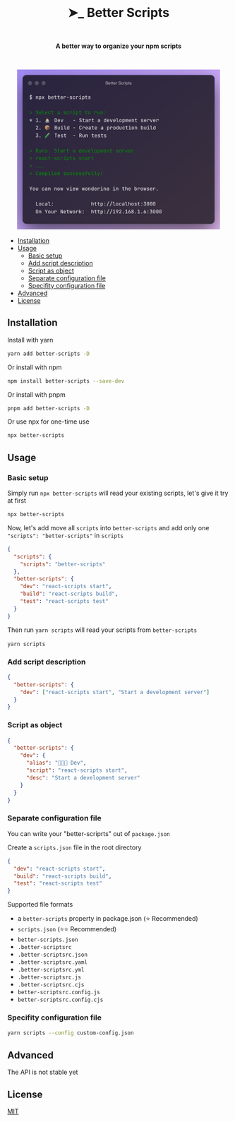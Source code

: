 <br />
<h1 align="center">➤_ Better Scripts</h1>

<br>
<p align="center"><strong>A better way to organize your npm scripts</strong></p>
<br>

<p align="center">
  <img src="./readme/example2.png" alt="example" width="460px" />
</p>

- [Installation](#installation)
- [Usage](#usage)
  - [Basic setup](#basic-setup)
  - [Add script description](#add-script-description)
  - [Script as object](#script-as-object)
  - [Separate configuration file](#separate-configuration-file)
  - [Specifity configuration file](#specifity-configuration-file)
- [Advanced](#advanced)
- [License](#license)

## Installation

Install with yarn

```sh
yarn add better-scripts -D
```

Or install with npm

```sh
npm install better-scripts --save-dev
```

Or install with pnpm

```sh
pnpm add better-scripts -D
```

Or use npx for one-time use

```sh
npx better-scripts
```

## Usage

### Basic setup

Simply run `npx better-scripts` will read your existing scripts, let's give it try at first

```sh
npx better-scripts
```

Now, let's add move all `scripts` into `better-scripts` and add only one `"scripts": "better-scripts"` in `scripts`

```json
{
  "scripts": {
    "scripts": "better-scripts"
  },
  "better-scripts": {
    "dev": "react-scripts start",
    "build": "react-scripts build",
    "test": "react-scripts test"
  }
}
```

Then run `yarn scripts` will read your scripts from `better-scripts`

`yarn scripts`

### Add script description

```json
{
  "better-scripts": {
    "dev": ["react-scripts start", "Start a development server"]
  }
}
```

### Script as object

```json
{
  "better-scripts": {
    "dev": {
      "alias": "🧑🏻‍💻 Dev",
      "script": "react-scripts start",
      "desc": "Start a development server"
    }
  }
}
```

### Separate configuration file

You can write your "better-scriprts" out of `package.json`

Create a `scripts.json` file in the root directory

```json
{
  "dev": "react-scripts start",
  "build": "react-scripts build",
  "test": "react-scripts test"
}
```

Supported file formats

- a `better-scripts` property in package.json  (⭐️ Recommended)
- `scripts.json`  (⭐️⭐️ Recommended)
- `better-scripts.json`
- `.better-scriptsrc`
- `.better-scriptsrc.json`
- `.better-scriptsrc.yaml`
- `.better-scriptsrc.yml`
- `.better-scriptsrc.js`
- `.better-scriptsrc.cjs`
- `better-scriptsrc.config.js`
- `better-scriptsrc.config.cjs`

### Specifity configuration file

```sh
yarn scripts --config custom-config.json
```

## Advanced

The API is not stable yet

## License

[MIT](https://choosealicense.com/licenses/mit/)